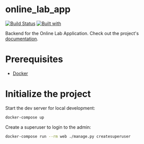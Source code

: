 # online_lab_app

[![Build Status](https://travis-ci.org/rakati/online_lab_app.svg?branch=master)](https://travis-ci.org/rakati/online_lab_app)
[![Built with](https://img.shields.io/badge/Built_with-Cookiecutter_Django_Rest-F7B633.svg)](https://github.com/agconti/cookiecutter-django-rest)

Backend for the Online Lab Application. Check out the project's [documentation](http://rakati.github.io/online_lab_app/).

# Prerequisites

- [Docker](https://docs.docker.com/docker-for-mac/install/)

# Initialize the project

Start the dev server for local development:

```bash
docker-compose up
```

Create a superuser to login to the admin:

```bash
docker-compose run --rm web ./manage.py createsuperuser
```
